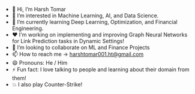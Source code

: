 - 👋 Hi, I’m Harsh Tomar
- 👀 I’m interested in Machine Learning, AI, and Data Science.
- 🌱 I’m currently learning Deep Learning, Optimization, and Financial Engineering.
- ❤️ I'm working on implementing and improving Graph Neural Networks for Link Prediction tasks in Dynamic Settings! 
- 💞️ I’m looking to collaborate on ML and Finance Projects
- 📫 How to reach me -> harshtomar001.ht@gmail.com
- 😄 Pronouns: He / Him
- ⚡ Fun fact: I love talking to people and learning about their domain from them!
- 💥 I also play Counter-Strike!

<!---
HarshTomar13/HarshTomar13 is a ✨ special ✨ repository because its `README.md` (this file) appears on your GitHub profile.
You can click the Preview link to take a look at your changes.
--->
